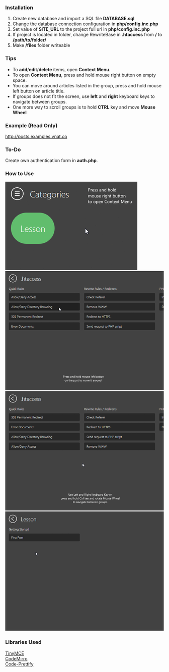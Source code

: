 ### Installation
1. Create new database and import a SQL file **DATABASE.sql**
2. Change the database connection configuration in **php/config.inc.php**
3. Set value of **SITE_URL** to the project full url in **php/config.inc.php**
4. If project is located in folder, change RewriteBase in **.htaccess** from **/** to **/path/to/folder/**
5. Make **/files** folder writeable

### Tips
* To **add**/**edit**/**delete** items, open **Context Menu**.
* To open **Context Menu**, press and hold mouse right button on empty space.
* You can move around articles listed in the group, press and hold mouse left button on article title.
* If groups does not fit the screen, use **left** and **right** keyboard keys to navigate between groups.
* One more way to scroll groups is to hold **CTRL** key and move **Mouse Wheel**

### Example (Read Only)
http://posts.examples.vnat.co

### To-Do
Create own authentication form in **auth.php**.

### How to Use
![Open Context Menu](images/1.gif?raw=true)  
![Drag Posts](images/2.gif?raw=true)  
![Navigate Between Groups](images/3.gif?raw=true)  
![Create Post](images/4.gif?raw=true)  

### Libraries Used
[TinyMCE](https://www.tinymce.co)  
[CodeMirro](https://codemirror.net/)  
[Code-Prettify](https://github.com/google/code-prettify)  